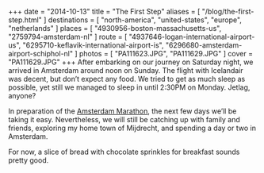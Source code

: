 +++
date    = "2014-10-13"
title   = "The First Step"
aliases = [ "/blog/the-first-step.html" ]
destinations = [ "north-america", "united-states", "europe", "netherlands" ]
places  = [ "4930956-boston-massachusetts-us", "2759794-amsterdam-nl" ]
route   = [
  "4937646-logan-international-airport-us",
  "6295710-keflavik-international-airport-is",
  "6296680-amsterdam-airport-schiphol-nl"
]
photos = [ "PA111623.JPG", "PA111629.JPG" ]
cover  = "PA111629.JPG"
+++
After embarking on our journey on Saturday night, we arrived in Amsterdam around noon on Sunday. The flight with Icelandair was decent, but don’t expect any food. We tried to get as much sleep as possible, yet still we managed to sleep in until 2:30PM on Monday. Jetlag, anyone?
<!--more-->

In preparation of the [Amsterdam Marathon](http://www.tcsamsterdammarathon.nl/en/), the next few days we’ll be taking it easy. Nevertheless, we will still be catching up with family and friends, exploring my home town of Mijdrecht, and spending a day or two in Amsterdam.

For now, a slice of bread with chocolate sprinkles for breakfast sounds pretty good.